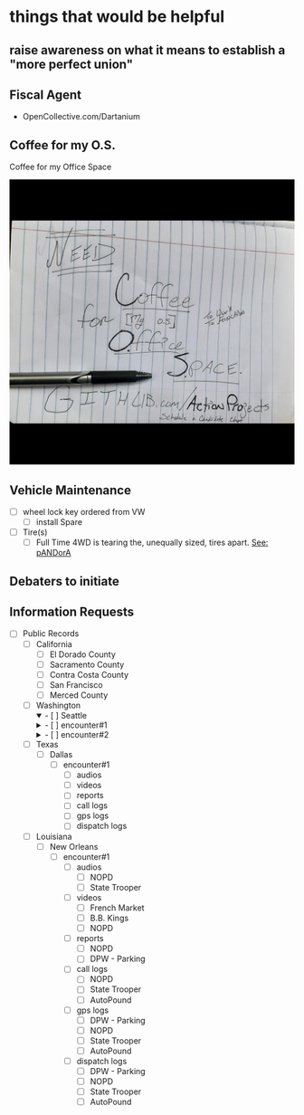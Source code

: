 # things that would be helpful

## raise awareness on what it means to establish a "more perfect union"

## Fiscal Agent

- OpenCollective.com/Dartanium

## Coffee for my O.S.

Coffee for my Office Space

![RU-runninagudbrwsr](https://github.com/ActionProjects/Actions/blob/main/actions/pages/arts-n-campn/ezgif-7-e8ba05d97c43.png)

<!--HASH encrypted original -->

## Vehicle Maintenance

- [ ] wheel lock key ordered from VW
  - [ ] install Spare
- [ ] Tire(s)
  - [ ] Full Time 4WD is tearing the, unequally sized, tires apart.
[See: pANDorA](htttps://OpenCollective.com/Dartanium)

## Debaters to initiate

## Information Requests

- [ ] Public Records
  - [ ] California
    - [ ] El Dorado County
    - [ ] Sacramento County
    - [ ] Contra Costa County
    - [ ] San Francisco
    - [ ] Merced County
  - [ ] Washington
    <details open><summary>- [ ] Seattle</summary><!--goingto lose markdown checklists( & indents?)-->
      <details><summary>  - [ ] encounter#1</summary><!--yeah, no inline html; i kno...-->
        - [ ] audios<br>
        - [ ] videos<br>
        - [ ] reports<br>
        - [ ] call logs<br>
        - [ ] gps logs<br>
        - [ ] dispatch logs
      </details>
      <details><summary>- [ ] encounter#2</summary>
        - [ ] audios<br>
        - [ ] videos<br>
        - [ ] reports<br>
        - [ ] call logs<br>
        - [ ] gps logs<br>
        - [ ] dispatch logs<br>
      </details>
    </details> 
  - [ ] Texas
    - [ ] Dallas
      - [ ] encounter#1
        - [ ] audios
        - [ ] videos
        - [ ] reports
        - [ ] call logs
        - [ ] gps logs
        - [ ] dispatch logs
  - [ ] Louisiana
    - [ ] New Orleans
      - [ ] encounter#1
        - [ ] audios
          - [ ] NOPD
          - [ ] State Trooper
        - [ ] videos
          - [ ] French Market
          - [ ] B.B. Kings
          - [ ] NOPD
        - [ ] reports
          - [ ] NOPD
          - [ ] DPW - Parking
        - [ ] call logs
          - [ ] NOPD
          - [ ] State Trooper
          - [ ] AutoPound
        - [ ] gps logs
          - [ ] DPW - Parking
          - [ ] NOPD
          - [ ] State Trooper
          - [ ] AutoPound
        - [ ] dispatch logs
          - [ ] DPW - Parking
          - [ ] NOPD
          - [ ] State Trooper
          - [ ] AutoPound
